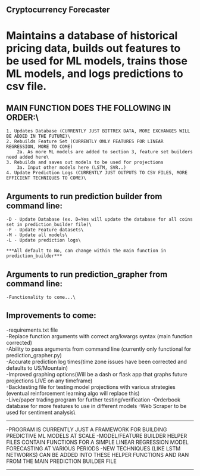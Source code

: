 ## Cryptocurrency Forecaster
# Maintains a database of historical pricing data, builds out features to be used for ML models, trains those ML models, and logs predictions to csv file.

## MAIN FUNCTION DOES THE FOLLOWING IN ORDER:\
    1. Updates Database (CURRENTLY JUST BITTREX DATA, MORE EXCHANGES WILL BE ADDED IN THE FUTURE)\
    2. Rebuilds Feature Set (CURRENTLY ONLY FEATURES FOR LINEAR REGRESSION, MORE TO COME)
        2a. As more ML models are added to section 3, feature set builders need added here\
    3. Rebuilds and saves out models to be used for projections
        3a. Input other models here (LSTM, SVR..)
    4. Update Prediction Logs (CURRENTLY JUST OUTPUTS TO CSV FILES, MORE    EFFICIENT TECHNIQUES TO COME)\

## Arguments to run prediction builder from command line:
    -D - Update Database (ex. D=Yes will update the database for all coins set in prediction_builder file)\
    -F - Update Feature datasets\
    -M - Update all models\
    -L - Update prediction logs\

    ***All default to No, can change within the main function in prediction_builder***


## Arguments to run prediction_grapher from command line:
    -Functionality to come...\


## Improvements to come:
-requirements.txt file\
-Replace function arguments with correct arg/kwargs syntax (main function corrected)\
-Ability to pass arguments from command line (currently only functional for prediction_grapher.py)\
-Accurate prediction log times(time zone issues have been corrected and defaults to US/Mountain)\
-Improved graphing options(Will be a dash or flask app that graphs future projections LIVE on any timeframe)\
-Backtesting file for testing model projections with various strategies (eventual reinforcement learning algo will replace this)\
-Live/paper trading program for further testing/verification -Orderbook database for more features to use in different models -Web Scraper to be used for sentiment analysis\

***
-PROGRAM IS CURRENTLY JUST A FRAMEWORK FOR BUILDING PREDICTIVE ML MODELS AT SCALE
-MODEL/FEATURE BUILDER HELPER FILES CONTAIN FUNCTIONS FOR A SIMPLE LINEAR REGRESSION MODEL FORECASTING AT VARIOUS PERIODS
-NEW TECHNIQUES (LIKE LSTM NETWORKS) CAN BE ADDED INTO THESE HELPER FUNCTIONS AND RAN FROM THE MAIN PREDICTION BUILDER FILE
***
